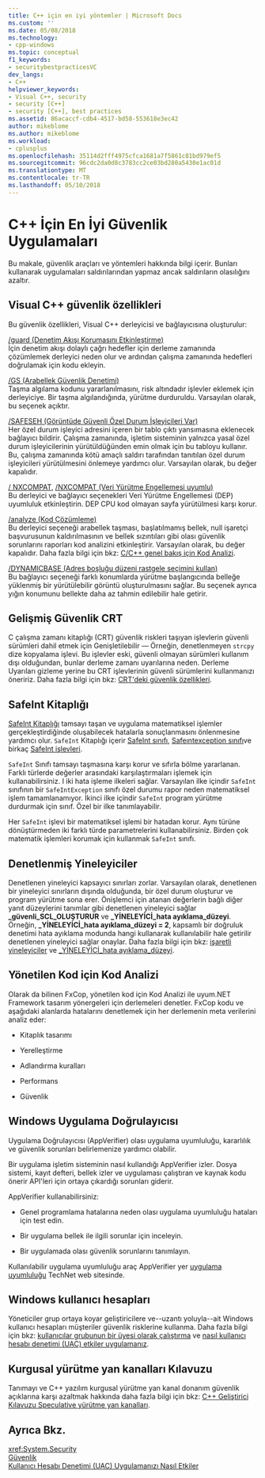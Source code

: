 ```yaml
---
title: C++ için en iyi yöntemler | Microsoft Docs
ms.custom: ''
ms.date: 05/08/2018
ms.technology:
- cpp-windows
ms.topic: conceptual
f1_keywords:
- securitybestpracticesVC
dev_langs:
- C++
helpviewer_keywords:
- Visual C++, security
- security [C++]
- security [C++], best practices
ms.assetid: 86acaccf-cdb4-4517-bd58-553618e3ec42
author: mikeblome
ms.author: mikeblome
ms.workload:
- cplusplus
ms.openlocfilehash: 35114d2fff4975cfca1681a7f5861c81bd979ef5
ms.sourcegitcommit: 96cdc2da0d8c3783cc2ce03bd280a5430e1ac01d
ms.translationtype: MT
ms.contentlocale: tr-TR
ms.lasthandoff: 05/10/2018
---
```

# <a name="security-best-practices-for-c"></a>C++ İçin En İyi Güvenlik Uygulamaları

Bu makale, güvenlik araçları ve yöntemleri hakkında bilgi içerir. Bunları kullanarak uygulamaları saldırılarından yapmaz ancak saldırıların olasılığını azaltır.  
  
## <a name="visual-c-security-features"></a>Visual C++ güvenlik özellikleri

 Bu güvenlik özellikleri, Visual C++ derleyicisi ve bağlayıcısına oluşturulur:  
  
 [/guard (Denetim Akışı Korumasını Etkinleştirme)](../build/reference/guard-enable-control-flow-guard.md)  
 İçin denetim akışı dolaylı çağrı hedefler için derleme zamanında çözümlemek derleyici neden olur ve ardından çalışma zamanında hedefleri doğrulamak için kodu ekleyin.  
  
 [/GS (Arabellek Güvenlik Denetimi)](../build/reference/gs-buffer-security-check.md)  
 Taşma algılama kodunu yararlanılmasını, risk altındadır işlevler eklemek için derleyiciye. Bir taşma algılandığında, yürütme durduruldu. Varsayılan olarak, bu seçenek açıktır.  
  
 [/SAFESEH (Görüntüde Güvenli Özel Durum İşleyicileri Var)](../build/reference/safeseh-image-has-safe-exception-handlers.md)  
 Her özel durum işleyici adresini içeren bir tablo çıktı yansımasına eklenecek bağlayıcı bildirir. Çalışma zamanında, işletim sisteminin yalnızca yasal özel durum işleyicilerinin yürütüldüğünden emin olmak için bu tabloyu kullanır. Bu, çalışma zamanında kötü amaçlı saldırı tarafından tanıtılan özel durum işleyicileri yürütülmesini önlemeye yardımcı olur. Varsayılan olarak, bu değer kapalıdır.  
  
 [/ NXCOMPAT](../build/reference/nxcompat.md), [/NXCOMPAT (Veri Yürütme Engellemesi uyumlu)](../build/reference/nxcompat-compatible-with-data-execution-prevention.md)  
 Bu derleyici ve bağlayıcı seçenekleri Veri Yürütme Engellemesi (DEP) uyumluluk etkinleştirin. DEP CPU kod olmayan sayfa yürütülmesi karşı korur.  
  
 [/analyze (Kod Çözümleme)](../build/reference/analyze-code-analysis.md)  
 Bu derleyici seçeneği arabellek taşması, başlatılmamış bellek, null işaretçi başvurusunun kaldırılmasının ve bellek sızıntıları gibi olası güvenlik sorunlarını raporları kod analizini etkinleştirir. Varsayılan olarak, bu değer kapalıdır. Daha fazla bilgi için bkz: [C/C++ genel bakış için Kod Analizi](/visualstudio/code-quality/code-analysis-for-c-cpp-overview).  
  
 [/DYNAMICBASE (Adres boşluğu düzeni rastgele seçimini kullan)](../build/reference/dynamicbase-use-address-space-layout-randomization.md)  
 Bu bağlayıcı seçeneği farklı konumlarda yürütme başlangıcında belleğe yüklenmiş bir yürütülebilir görüntü oluşturulmasını sağlar. Bu seçenek ayrıca yığın konumunu bellekte daha az tahmin edilebilir hale getirir.  
  
## <a name="security-enhanced-crt"></a>Gelişmiş Güvenlik CRT  
 C çalışma zamanı kitaplığı (CRT) güvenlik riskleri taşıyan işlevlerin güvenli sürümleri dahil etmek için Genişletilebilir — Örneğin, denetlenmeyen `strcpy` dize kopyalama işlevi. Bu işlevler eski, güvenli olmayan sürümleri kullanım dışı olduğundan, bunlar derleme zamanı uyarılarına neden. Derleme Uyarıları gizleme yerine bu CRT işlevlerinin güvenli sürümlerini kullanmanızı öneririz. Daha fazla bilgi için bkz: [CRT'deki güvenlik özellikleri](../c-runtime-library/security-features-in-the-crt.md).  
  
## <a name="safeint-library"></a>SafeInt Kitaplığı  
 [SafeInt Kitaplığı](../windows/safeint-library.md) tamsayı taşan ve uygulama matematiksel işlemler gerçekleştirdiğinde oluşabilecek hatalarla sonuçlanmasını önlenmesine yardımcı olur. `SafeInt` Kitaplığı içerir [SafeInt sınıfı](../windows/safeint-class.md), [Safeıntexception sınıfı](../windows/safeintexception-class.md)ve birkaç [SafeInt işlevleri](../windows/safeint-functions.md).  
  
 `SafeInt` Sınıfı tamsayı taşmasına karşı korur ve sıfırla bölme yararlanan. Farklı türlerde değerler arasındaki karşılaştırmaları işlemek için kullanabilirsiniz. I iki hata işleme ilkeleri sağlar. Varsayılan ilke içindir `SafeInt` sınıfının bir `SafeIntException` sınıfı özel durumu rapor neden matematiksel işlem tamamlanamıyor. İkinci ilke içindir `SafeInt` program yürütme durdurmak için sınıf. Özel bir ilke tanımlayabilir.  
  
 Her `SafeInt` işlevi bir matematiksel işlemi bir hatadan korur. Aynı türüne dönüştürmeden iki farklı türde parametrelerini kullanabilirsiniz. Birden çok matematik işlemleri korumak için kullanmak `SafeInt` sınıfı.  
  
## <a name="checked-iterators"></a>Denetlenmiş Yineleyiciler  
 Denetlenen yineleyici kapsayıcı sınırları zorlar. Varsayılan olarak, denetlenen bir yineleyici sınırların dışında olduğunda, bir özel durum oluşturur ve program yürütme sona erer. Önişlemci için atanan değerlerin bağlı diğer yanıt düzeylerini tanımlar gibi denetlenen yineleyici sağlar  **\_güvenli\_SCL\_OLUŞTURUR** ve  **\_YİNELEYİCİ\_hata ayıklama\_düzeyi**. Örneğin,  **\_YİNELEYİCİ\_hata ayıklama\_düzeyi = 2**, kapsamlı bir doğruluk denetimi hata ayıklama modunda hangi kullanarak kullanılabilir hale getirilir denetlenen yineleyici sağlar onaylar. Daha fazla bilgi için bkz: [işaretli yineleyiciler](../standard-library/checked-iterators.md) ve [ \_YİNELEYİCİ\_hata ayıklama\_düzeyi](../standard-library/iterator-debug-level.md).  
  
## <a name="code-analysis-for-managed-code"></a>Yönetilen Kod için Kod Analizi  
 Olarak da bilinen FxCop, yönetilen kod için Kod Analizi ile uyum.NET Framework tasarım yönergeleri için derlemeleri denetler. FxCop kodu ve aşağıdaki alanlarda hatalarını denetlemek için her derlemenin meta verilerini analiz eder:  
  
-   Kitaplık tasarımı  
  
-   Yerelleştirme  
  
-   Adlandırma kuralları  
  
-   Performans  
  
-   Güvenlik  
  
## <a name="windows-application-verifier"></a>Windows Uygulama Doğrulayıcısı  
 Uygulama Doğrulayıcısı (AppVerifier) olası uygulama uyumluluğu, kararlılık ve güvenlik sorunları belirlemenize yardımcı olabilir.  
  
 Bir uygulama işletim sisteminin nasıl kullandığı AppVerifier izler. Dosya sistemi, kayıt defteri, bellek izler ve uygulaması çalıştıran ve kaynak kodu önerir API'leri için ortaya çıkardığı sorunları giderir.  
  
 AppVerifier kullanabilirsiniz:  
  
-   Genel programlama hatalarına neden olası uygulama uyumluluğu hataları için test edin.  
  
-   Bir uygulama bellek ile ilgili sorunlar için inceleyin.  

-   Bir uygulamada olası güvenlik sorunlarını tanımlayın.  
  
 Kullanılabilir uygulama uyumluluğu araç AppVerifier yer [uygulama uyumluluğu](http://go.microsoft.com/fwlink/p/?linkid=91277) TechNet web sitesinde.  
  

## <a name="windows-user-accounts"></a>Windows kullanıcı hesapları  
 Yöneticiler grup ortaya koyar geliştiricilere ve--uzantı yoluyla--ait Windows kullanıcı hesapları müşteriler güvenlik risklerine kullanma. Daha fazla bilgi için bkz: [kullanıcılar grubunun bir üyesi olarak çalıştırma](running-as-a-member-of-the-users-group.md) ve [nasıl kullanıcı hesabı denetimi (UAC) etkiler uygulamanız](how-user-account-control-uac-affects-your-application.md).

## <a name="guidance-for-speculative-execution-side-channels"></a>Kurgusal yürütme yan kanalları Kılavuzu

Tanımayı ve C++ yazılım kurgusal yürütme yan kanal donanım güvenlik açıklarına karşı azaltmak hakkında daha fazla bilgi için bkz: [C++ Geliştirici Kılavuzu Speculative yürütme yan kanalları](developer-guidance-speculative-execution.md).

  
## <a name="see-also"></a>Ayrıca Bkz.  
 <xref:System.Security>   
 [Güvenlik](/dotnet/standard/security/index)   
 [Kullanıcı Hesabı Denetimi (UAC) Uygulamanızı Nasıl Etkiler](how-user-account-control-uac-affects-your-application.md)
